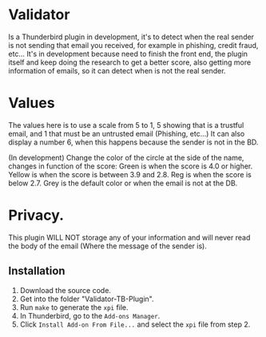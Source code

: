 # Validator

Is a Thunderbird plugin in development, it's to detect when the real sender is not sending that email you received, for example in phishing, credit fraud, etc… It's in development because need to finish the front end, the plugin itself and keep doing the research to get a better score, also getting more information of emails, so it can detect when is not the real sender.

# Values
The values here is to use a scale from 5 to 1, 5 showing that is a trustful email, and 1 that must be an untrusted email (Phishing, etc...)
It can also display a number 6, when this happens because the sender is not in the BD.

(In development)
Change the color of the circle at the side of the name, changes in function of the score:
Green is when the score is 4.0 or higher.
Yellow is when the score is between 3.9 and 2.8.
Reg is when the score is below 2.7.
Grey is the default color or when the email is not at the DB.

# Privacy.
This plugin WILL NOT storage any of your information and will never read the body of the email (Where the message of the sender is).

## Installation

1. Download the source code.
2. Get into the folder "Validator-TB-Plugin".
3. Run `make` to generate the `xpi` file.
4. In Thunderbird, go to the `Add-ons Manager`.
5. Click `Install Add-on From File...` and select the `xpi` file from step 2.
